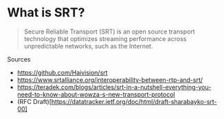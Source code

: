 # What is SRT?

> Secure Reliable Transport (SRT) is an open source transport technology that optimizes streaming performance across unpredictable networks, such as the Internet.


Sources
* https://github.com/Haivision/srt
* https://www.srtalliance.org/interoperability-between-rtp-and-srt/
* https://teradek.com/blogs/articles/srt-in-a-nutshell-everything-you-need-to-know-about-wowza-s-new-transport-protocol
* (RFC Draft)[https://datatracker.ietf.org/doc/html/draft-sharabayko-srt-00]
